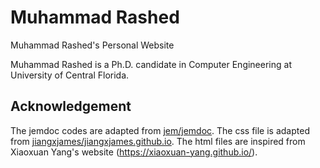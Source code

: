 # Muhammad Rashed

Muhammad Rashed's Personal Website

Muhammad Rashed is a Ph.D. candidate in Computer Engineering at University of Central Florida.

## Acknowledgement

The jemdoc codes are adapted from [jem/jemdoc](https://github.com/jem/jemdoc). The css file is adapted from [jiangxjames/jiangxjames.github.io](https://github.com/jiangxjames/jiangxjames.github.io). The html files are inspired from Xiaoxuan Yang's website (https://xiaoxuan-yang.github.io/).

